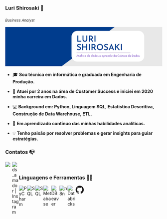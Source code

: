 ### Luri Shirosaki 👋

<sub>*Business Analyst*</sub>

<p align="center">
  <img src="https://github.com/lurishirosaki/banner/blob/main/analista%20de%20dados.png" >
</p>


- 🎓 **Sou técnica em informática e graduada em Engenharia de Produção.**

- 💼 **Atuei por 2 anos na área de Customer Success e iniciei em 2020 minha carreira em Dados.**

- 💻 **Background em: Python, Linguagem SQL, Estatistica Descritiva, Construção de Data Warehouse, ETL.**

- 🧠 **Em aprendizado contínuo das minhas habilidades analíticas.**

- 💡 **Tenho paixão por resolver problemas e gerar insights para guiar estratégias.**


### Contatos 📭

[<img align="left"  width="22px" src="https://cdn.jsdelivr.net/npm/simple-icons@3.4.0/icons/linkedin.svg" />](https://www.linkedin.com/in/lurishirosaki/)

[<img align="left" alt="ds_amador | Instagram" width="22px" src="https://cdn.jsdelivr.net/npm/simple-icons@v3/icons/instagram.svg" />](https://www.instagram.com/lurishirosaki/)


<br />


### Linguagens e Ferramentas 🔨🔧



<img align="left" alt="PyCharm" width="26px" src="https://dashboard.snapcraft.io/site_media/appmedia/2017/11/PyCharmCore256.png" />

<img align="left" alt="SQL" width="26px" src="https://upload.wikimedia.org/wikipedia/commons/2/29/Postgresql_elephant.svg" />

<img align="left" alt="SQL" width="26px" src="https://cdn.worldvectorlogo.com/logos/mysql.svg" />

<img align="left" alt="Metabase" width="26px" src="https://www.stitchdata.com/blog/content/images/2018/11/Metabase.png" />

<img align="left" alt="DBeaver" width="26px" src="https://upload.wikimedia.org/wikipedia/commons/thumb/b/b5/DBeaver_logo.svg/1200px-DBeaver_logo.svg.png" />

<img align="left" alt="n8n" width="26px" src="https://avatars3.githubusercontent.com/u/45487711?s=400&v=4" />

<img align="left" alt="Databricks" width="26px" src="https://img.stackshare.io/service/10345/ADB.png" />

<img align="left" alt="GitHub" width="26px" src="https://raw.githubusercontent.com/github/explore/78df643247d429f6cc873026c0622819ad797942/topics/github/github.png" />
